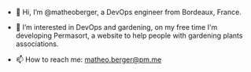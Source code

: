 - 👋 Hi, I’m @matheoberger, a DevOps engineer from Bordeaux, France.

- 👀 I’m interested in DevOps and gardening, on my free time I'm developing Permasort, a website to help people with gardening plants associations.
  
- 📫 How to reach me: matheo.berger@pm.me
<!---

[![My GitHub stats](https://github-readme-stats.vercel.app/api?username=matheoberger)](https://github.com/anuraghazra/github-readme-stats)
![Anurag's GitHub stats](https://github-readme-stats.vercel.app/api?username=anuraghazra&show_icons=true&theme=tokyonight)

- 👨🏽‍💻 I’m currently looking for a job, so feel free to reach out if you have any proposals!

- 👀 I’m interested in DevOps and gardening. I have completed two migrations of large services (Elasticsearch and Gemserver) from AWS to GCP. I also wrote an article on how to easily create a load balancer on Google Cloud. Additionally, I developed software to help people with permaculture gardening (Permaculture Sort).

matheoberger/matheoberger is a ✨ special ✨ repository because its `README.md` (this file) appears on your GitHub profile.
You can click the Preview link to take a look at your changes.
--->
